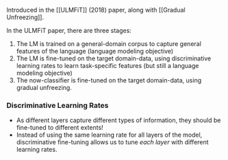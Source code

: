 Introduced in the [[ULMFiT]] (2018) paper, along with [[Gradual Unfreezing]].

In the ULMFiT paper, there are three stages:
1. The LM is trained on a general-domain corpus to capture general features of the language (language modeling objective)
2. The LM is fine-tuned on the target domain-data, using discriminative learning rates to learn task-specific features (but still a language modeling objective)
3. The now-classifier is fine-tuned on the target domain-data, using gradual unfreezing.

### Discriminative Learning Rates
- As different layers capture different types of information, they should be fine-tuned to different extents!
- Instead of using the same learning rate for all layers of the model, discriminative fine-tuning allows us to tune *each layer* with different learning rates.